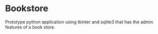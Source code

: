 # Bookstore
Prototype python application using tkinter and sqlite3 that has the admin features of a book store.
